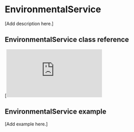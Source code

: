 # EnvironmentalService

[Add description here.]

## EnvironmentalService class reference

[![View code](https://os.mbed.com/docs/mbed-os/v6.10/mbed-os-api-doxy/class_environmental_service.html)

## EnvironmentalService example

[Add example here.]
